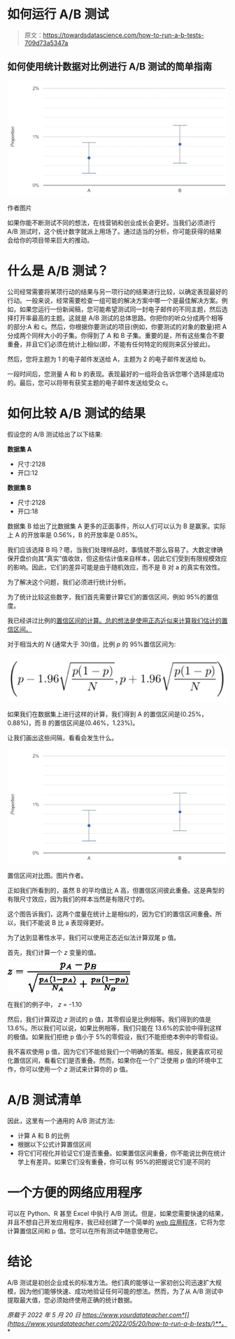 # 如何运行 A/B 测试

> 原文：<https://towardsdatascience.com/how-to-run-a-b-tests-709d73a5347a>

## 如何使用统计数据对比例进行 A/B 测试的简单指南

![](img/1e951b41036fa31ec45b59b96a69f4df.png)

作者图片

如果你能不断测试不同的想法，在线营销和创业成长会更好。当我们必须进行 A/B 测试时，这个统计数字就派上用场了。通过适当的分析，你可能获得的结果会给你的项目带来巨大的推动。

# 什么是 A/B 测试？

公司经常需要将某项行动的结果与另一项行动的结果进行比较，以确定表现最好的行动。一般来说，经常需要检查一组可能的解决方案中哪一个是最佳解决方案。例如，如果您运行一份新闻稿，您可能希望测试同一封电子邮件的不同主题，然后选择打开率最高的主题。这就是 A/B 测试的总体思路。你把你的听众分成两个相等的部分:A 和 c。然后，你根据你要测试的项目(例如，你要测试的对象的数量)把 A 分成两个同样大小的子集。你得到了 A 和 B 子集。重要的是，所有这些集合不要重叠，并且它们必须在统计上相似(即，不能有任何特定的规则来区分彼此)。

然后，您将主题为 1 的电子邮件发送给 A，主题为 2 的电子邮件发送给 b。

一段时间后，您测量 A 和 b 的表现。表现最好的一组将会告诉您哪个选择是成功的。最后，您可以将带有获奖主题的电子邮件发送给受众 c。

# 如何比较 A/B 测试的结果

假设您的 A/B 测试给出了以下结果:

**数据集 A**

*   尺寸:2128
*   开口:12

**数据集 B**

*   尺寸:2128
*   开口:18

数据集 B 给出了比数据集 A 更多的正面事件，所以人们可以认为 B 是赢家。实际上 A 的开放率是 0.56%，B 的开放率是 0.85%。

我们应该选择 B 吗？嗯，当我们处理样品时，事情就不那么容易了。大数定律确保开盘价向其“真实”值收敛，但这些估计值来自样本，因此它们受到有限规模效应的影响。因此，它们的差异可能是由于随机效应，而不是 B 对 a 的真实有效性。

为了解决这个问题，我们必须进行统计分析。

为了统计比较这些数字，我们首先需要计算它们的置信区间，例如 95%的置信度。

我已经讲过比例的[置信区间的计算。总的想法是使用正态近似来计算我们估计的置信区间。](https://www.yourdatateacher.com/2021/05/31/how-accurate-is-your-accuracy/)

对于相当大的 *N* (通常大于 30)值，比例 *p* 的 95%置信区间为:

![](img/0f5c453844dd646d9cdd66bd7548dfd5.png)

如果我们在数据集上进行这样的计算，我们得到 A 的置信区间是(0.25%，0.88%)，而 B 的置信区间是(0.46%，1.23%)。

让我们画出这些间隔，看看会发生什么。

![](img/405d1b8610d6311a44dc647be70ac4e2.png)

置信区间对比图。图片作者。

正如我们所看到的，虽然 B 的平均值比 A 高，但置信区间彼此重叠。这是典型的有限尺寸效应，因为我们的样本当然是有限尺寸的。

这个图告诉我们，这两个度量在统计上是相似的，因为它们的置信区间重叠。所以，我们不能说 B 比 a 表现得更好。

为了达到显著性水平，我们可以使用正态近似法计算双尾 p 值。

首先，我们计算一个 *z* 变量的值。

![](img/184946802f4488ca7d701c8e8ef60b00.png)

在我们的例子中， *z* = -1.10

然后，我们计算双边 *z* 测试的 p 值，其零假设是比例相等。我们得到的值是 13.6%。所以我们可以说，如果比例相等，我们只能在 13.6%的实验中得到这样的极值。如果我们拒绝 p 值小于 5%的零假设，我们不能拒绝本例中的零假设。

我不喜欢使用 p 值，因为它们不能给我们一个明确的答案。相反，我更喜欢可视化置信区间，看看它们是否重叠。然而，如果你在一个广泛使用 p 值的环境中工作，你可以使用一个 *z* 测试来计算你的 p 值。

# A/B 测试清单

因此，这里有一个通用的 A/B 测试方法:

*   计算 A 和 B 的比例
*   根据以下公式计算置信区间
*   将它们可视化并验证它们是否重叠。如果置信区间重叠，你不能说比例在统计学上有差异。如果它们没有重叠，你可以有 95%的把握说它们是不同的

# 一个方便的网络应用程序

可以在 Python、R 甚至 Excel 中执行 A/B 测试。但是，如果您需要快速的结果，并且不想自己开发应用程序，我已经创建了一个简单的 [web 应用程序](https://www.yourdatateacher.com/a-b-tester/)，它将为您计算置信区间和 p 值。您可以在所有测试中随意使用它。

# 结论

A/B 测试是初创企业成长的标准方法。他们真的能够让一家初创公司迅速扩大规模，因为他们能够快速、成功地验证任何可能的想法。然而，为了从 A/B 测试中提取最大值，您必须始终使用正确的统计数据。

*原载于 2022 年 5 月 20 日 https://www.yourdatateacher.com*[](https://www.yourdatateacher.com/2022/05/20/how-to-run-a-b-tests/)**。**